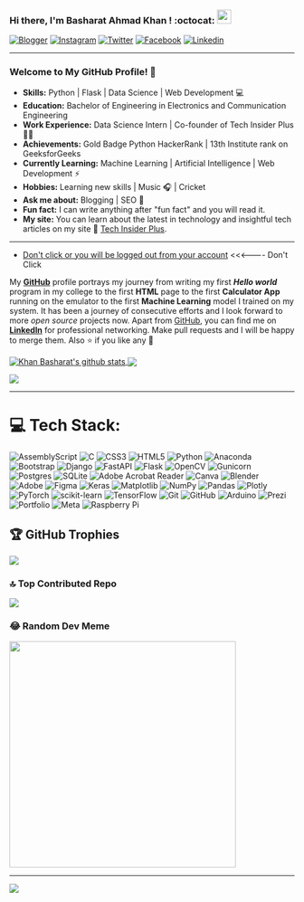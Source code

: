 ### Hi there, I'm Basharat Ahmad Khan <Termux/>! :octocat: <img src="https://media.giphy.com/media/hvRJCLFzcasrR4ia7z/giphy.gif" width="25px">

[![Blogger](https://img.shields.io/badge/-blogger-222222?style=flat-square&logo=blogger&logoColor=white&link=https://www.techinsiderplus.com)](https://www.techinsiderplus.com)
[![Instagram](https://img.shields.io/badge/Instagram-222222?&style=flat-square&logo=instagram&logoColor=pink&link=https://www.instagram.com/khanbasharat3a1)](https://www.instagram.com/khanbasharat3a1)
[![Twitter](https://img.shields.io/badge/-twitter-222222?style=flat-square&logo=twitter&logoColor=white&link=https://x.com/KhanBasharat3a1)](https://x.com/KhanBasharat3a1)
[![Facebook](https://img.shields.io/badge/Facebook-222222?&style=flat-square&logo=facebook&logoColor=white&link=https://www.facebook.com/khanbasharat3a1)](https://www.facebook.com/khanbasharat3a1)
[![Linkedin](https://img.shields.io/badge/-LinkedIn-222222?style=flat-square&logo=Linkedin&logoColor=white&link=https://www.linkedin.com/in/khanbasharat/)](https://www.linkedin.com/in/khanbasharat/)


---------------------------------------------------------------------------------------------------------------------------------------------------------------------------------
<!-- credits for gif https://giphy.com/izmiragency -->



### Welcome to My GitHub Profile! 👋

- **Skills:** Python | Flask | Data Science | Web Development :computer:  
- **Education:** Bachelor of Engineering in Electronics and Communication Engineering  
- **Work Experience:** Data Science Intern | Co-founder of Tech Insider Plus :man_technologist:  
- **Achievements:** Gold Badge Python HackerRank | 13th Institute rank on GeeksforGeeks  
- **Currently Learning:** Machine Learning | Artificial Intelligence | Web Development :zap:  
- **Hobbies:** Learning new skills | Music :headphones: | Cricket 
- **Ask me about:** Blogging | SEO :speech_balloon:  
- **Fun fact:** I can write anything after "fun fact" and you will read it.  
- **My site:** You can learn about the latest in technology and insightful tech articles on my site 🔗 [Tech Insider Plus](https://www.techinsiderplus.com).


---






- [Don't click or you will be logged out from your account](https://youtube.com/logout?continue=https://googleads.g.doubleclick.net/pcs/click?adurl=https://www.youtube.com/watch?v=dQw4w9WgXcQ) <<<---- Don't Click

My [**GitHub**](https://github.com/khanbasharat3a1) profile portrays my journey from writing my first ***Hello world*** program in my college to the first **HTML** page to the first **Calculator App** running on the emulator to the first **Machine Learning** model I trained on my system. It has been a journey of consecutive efforts and I look forward to more *open source* projects now. Apart from [GitHub](https://github.com/khanbasharat3a1), you can find me on [**LinkedIn**](https://www.linkedin.com/in/khanbasharat/) for professional networking. Make pull requests and I will be happy to merge them. Also :star: if you like any :hugs:








<a href="https://github.com/khanbasharat3a1/github-readme-stats">
  <img align="center" src="https://github-readme-stats.anuraghazra1.vercel.app/api?username=khanbasharat3a1&show_icons=true&include_all_commits=true&theme=chartreuse-dark&cache" alt="Khan Basharat's github stats" />
</a>
<a href="https://github.com/khanbasharat3a1/github-readme-stats">
  <!-- Change the `github-readme-stats.anuraghazra1.vercel.app` to `github-readme-stats.vercel.app`  -->
  <img align="center" src="https://github-readme-stats.vercel.app/api/top-langs/?username=khanbasharat3a1&layout=compact&theme=chartreuse-dark&cache" />
</a>



![](https://github-readme-streak-stats.herokuapp.com/?user=khanbasharat3a1&theme=dark&hide_border=false)<br/>




---------------------------------------------------------------------------------------------------------------------------------------------------------------------------------












# 💻 Tech Stack:
![AssemblyScript](https://img.shields.io/badge/assembly%20script-%23000000.svg?style=for-the-badge&logo=assemblyscript&logoColor=white) ![C](https://img.shields.io/badge/c-%2300599C.svg?style=for-the-badge&logo=c&logoColor=white) ![CSS3](https://img.shields.io/badge/css3-%231572B6.svg?style=for-the-badge&logo=css3&logoColor=white) ![HTML5](https://img.shields.io/badge/html5-%23E34F26.svg?style=for-the-badge&logo=html5&logoColor=white) ![Python](https://img.shields.io/badge/python-3670A0?style=for-the-badge&logo=python&logoColor=ffdd54) ![Anaconda](https://img.shields.io/badge/Anaconda-%2344A833.svg?style=for-the-badge&logo=anaconda&logoColor=white) ![Bootstrap](https://img.shields.io/badge/bootstrap-%238511FA.svg?style=for-the-badge&logo=bootstrap&logoColor=white) ![Django](https://img.shields.io/badge/django-%23092E20.svg?style=for-the-badge&logo=django&logoColor=white) ![FastAPI](https://img.shields.io/badge/FastAPI-005571?style=for-the-badge&logo=fastapi) ![Flask](https://img.shields.io/badge/flask-%23000.svg?style=for-the-badge&logo=flask&logoColor=white) ![OpenCV](https://img.shields.io/badge/opencv-%23white.svg?style=for-the-badge&logo=opencv&logoColor=white) ![Gunicorn](https://img.shields.io/badge/gunicorn-%298729.svg?style=for-the-badge&logo=gunicorn&logoColor=white) ![Postgres](https://img.shields.io/badge/postgres-%23316192.svg?style=for-the-badge&logo=postgresql&logoColor=white) ![SQLite](https://img.shields.io/badge/sqlite-%2307405e.svg?style=for-the-badge&logo=sqlite&logoColor=white) ![Adobe Acrobat Reader](https://img.shields.io/badge/Adobe%20Acrobat%20Reader-EC1C24.svg?style=for-the-badge&logo=Adobe%20Acrobat%20Reader&logoColor=white) ![Canva](https://img.shields.io/badge/Canva-%2300C4CC.svg?style=for-the-badge&logo=Canva&logoColor=white) ![Blender](https://img.shields.io/badge/blender-%23F5792A.svg?style=for-the-badge&logo=blender&logoColor=white) ![Adobe](https://img.shields.io/badge/adobe-%23FF0000.svg?style=for-the-badge&logo=adobe&logoColor=white) ![Figma](https://img.shields.io/badge/figma-%23F24E1E.svg?style=for-the-badge&logo=figma&logoColor=white) ![Keras](https://img.shields.io/badge/Keras-%23D00000.svg?style=for-the-badge&logo=Keras&logoColor=white) ![Matplotlib](https://img.shields.io/badge/Matplotlib-%23ffffff.svg?style=for-the-badge&logo=Matplotlib&logoColor=black) ![NumPy](https://img.shields.io/badge/numpy-%23013243.svg?style=for-the-badge&logo=numpy&logoColor=white) ![Pandas](https://img.shields.io/badge/pandas-%23150458.svg?style=for-the-badge&logo=pandas&logoColor=white) ![Plotly](https://img.shields.io/badge/Plotly-%233F4F75.svg?style=for-the-badge&logo=plotly&logoColor=white) ![PyTorch](https://img.shields.io/badge/PyTorch-%23EE4C2C.svg?style=for-the-badge&logo=PyTorch&logoColor=white) ![scikit-learn](https://img.shields.io/badge/scikit--learn-%23F7931E.svg?style=for-the-badge&logo=scikit-learn&logoColor=white) ![TensorFlow](https://img.shields.io/badge/TensorFlow-%23FF6F00.svg?style=for-the-badge&logo=TensorFlow&logoColor=white) ![Git](https://img.shields.io/badge/git-%23F05033.svg?style=for-the-badge&logo=git&logoColor=white) ![GitHub](https://img.shields.io/badge/github-%23121011.svg?style=for-the-badge&logo=github&logoColor=white) ![Arduino](https://img.shields.io/badge/-Arduino-00979D?style=for-the-badge&logo=Arduino&logoColor=white) ![Prezi](https://img.shields.io/badge/Prezi-%23000000.svg?style=for-the-badge&logo=Prezi&logoColor=white) ![Portfolio](https://img.shields.io/badge/Portfolio-%23000000.svg?style=for-the-badge&logo=firefox&logoColor=#FF7139) ![Meta](https://img.shields.io/badge/Meta-%230467DF.svg?style=for-the-badge&logo=Meta&logoColor=white) ![Raspberry Pi](https://img.shields.io/badge/-RaspberryPi-C51A4A?style=for-the-badge&logo=Raspberry-Pi)



## 🏆 GitHub Trophies
![](https://github-profile-trophy.vercel.app/?username=khanbasharat3a1&theme=radical&no-frame=false&no-bg=true&margin-w=4)

### 🔝 Top Contributed Repo
![](https://github-contributor-stats.vercel.app/api?username=khanbasharat3a1&limit=5&theme=dark&combine_all_yearly_contributions=true)

### 😂 Random Dev Meme
<img src='https://memer-new.vercel.app/' style="height: 400px;"/>

---
[![](https://visitcount.itsvg.in/api?id=khanbasharat3a1&icon=0&color=0)](https://visitcount.itsvg.in)

<!-- Proudly created with GPRM ( https://gprm.itsvg.in ) -->
